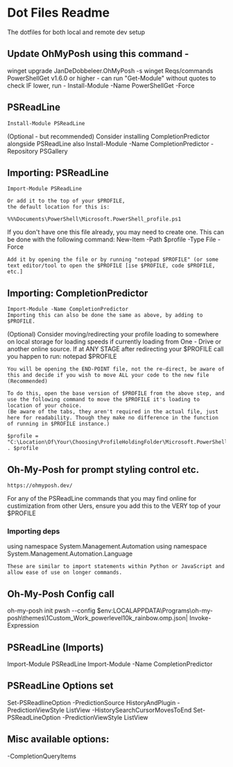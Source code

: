 # Dot Files Readme


The dotfiles for both local and remote dev setup

## Update OhMyPosh using this command -

winget upgrade JanDeDobbeleer.OhMyPosh -s winget
Reqs/commands
PowerShellGet v1.6.0 or higher - can run "Get-Module" without quotes to check
IF lower, run - Install-Module -Name PowerShellGet -Force

## PSReadLine

    Install-Module PSReadLine

(Optional - but recommended) Consider installing CompletionPredictor alongside PSReadLine also
Install-Module -Name CompletionPredictor -Repository PSGallery

## Importing: PSReadLine

    Import-Module PSReadLine

    Or add it to the top of your $PROFILE,
    the default location for this is:

    %%%Documents\PowerShell\Microsoft.PowerShell_profile.ps1

If you don't have one this file already, you may need to create one.
This can be done with the following command:
New-Item -Path $profile -Type File -Force

    Add it by opening the file or by running "notepad $PROFILE" (or some text editor/tool to open the $PROFILE [ise $PROFILE, code $PROFILE, etc.]

## Importing: CompletionPredictor

    Import-Module -Name CompletionPredictor
    Importing this can also be done the same as above, by adding to $PROFILE.

(Optional) Consider moving/redirecting your profile loading to somewhere on local storage for loading speeds
if currently loading from One - Drive or another online source.
If at ANY STAGE after redirecting your $PROFILE call you happen to run:
notepad $PROFILE

    You will be opening the END-POINT file, not the re-direct, be aware of this and decide if you wish to move ALL your code to the new file (Recommended)

    To do this, open the base version of $PROFILE from the above step, and use the following command to move the $PROFILE it's loading to location of your choice.
    (Be aware of the tabs, they aren't required in the actual file, just here for readability. Though they make no difference in the function of running in $PROFILE instance.)

    $profile = "C:\Location\Of\Your\Choosing\ProfileHoldingFolder\Microsoft.PowerShell_profile.ps1"
    . $profile

## Oh-My-Posh for prompt styling control etc.

    https://ohmyposh.dev/

For any of the PSReadLine commands that you may find online for custimization from other Uers, ensure you add this to the VERY top of your $PROFILE

### Importing deps

using namespace System.Management.Automation
using namespace System.Management.Automation.Language

    These are similar to import statements within Python or JavaScript and allow ease of use on longer commands.

## Oh-My-Posh Config call

oh-my-posh init pwsh --config $env:LOCALAPPDATA\Programs\oh-my-posh\themes\1Custom_Work_powerlevel10k_rainbow.omp.json| Invoke-Expression

## PSReadLine (Imports)

Import-Module PSReadLine
Import-Module -Name CompletionPredictor

## PSReadLine Options set

Set-PSReadlineOption -PredictionSource HistoryAndPlugin -PredictionViewStyle ListView -HistorySearchCursorMovesToEnd
Set-PSReadLineOption -PredictionViewStyle ListView

## Misc available options:

-CompletionQueryItems
